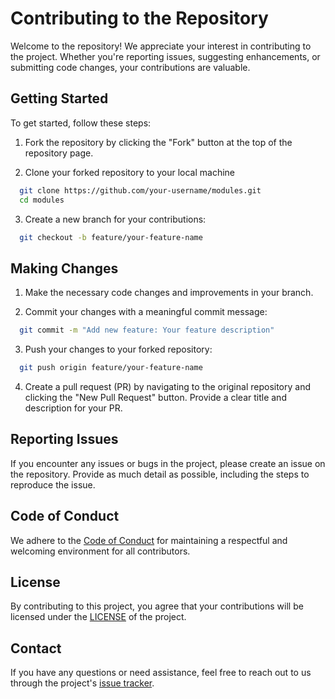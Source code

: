 # Contributing to the Repository

Welcome to the repository! We appreciate your interest in contributing to the project. Whether you're reporting issues, suggesting enhancements, or submitting code changes, your contributions are valuable.

## Getting Started

To get started, follow these steps:

1. Fork the repository by clicking the "Fork" button at the top of the repository page.

2. Clone your forked repository to your local machine

```bash
  git clone https://github.com/your-username/modules.git
  cd modules
```

3. Create a new branch for your contributions:

```bash
  git checkout -b feature/your-feature-name
```

## Making Changes

1. Make the necessary code changes and improvements in your branch.

2. Commit your changes with a meaningful commit message:

```bash
  git commit -m "Add new feature: Your feature description"
```

3. Push your changes to your forked repository:

```bash
  git push origin feature/your-feature-name
```

4. Create a pull request (PR) by navigating to the original repository and clicking the "New Pull Request" button. Provide a clear title and description for your PR.

## Reporting Issues

If you encounter any issues or bugs in the project, please create an issue on the repository. Provide as much detail as possible, including the steps to reproduce the issue.


## Code of Conduct

We adhere to the [Code of Conduct](https://github.com/0xyami/modules/blob/main/.github/CODE_OF_CONDUCT.md) for maintaining a respectful and welcoming environment for all contributors.

## License

By contributing to this project, you agree that your contributions will be licensed under the [LICENSE](https://github.com/0xyami/modules/blob/main/LICENSE) of the project.

## Contact

If you have any questions or need assistance, feel free to reach out to us through the project's [issue tracker](https://github.com/0xyami/modules/issues).

